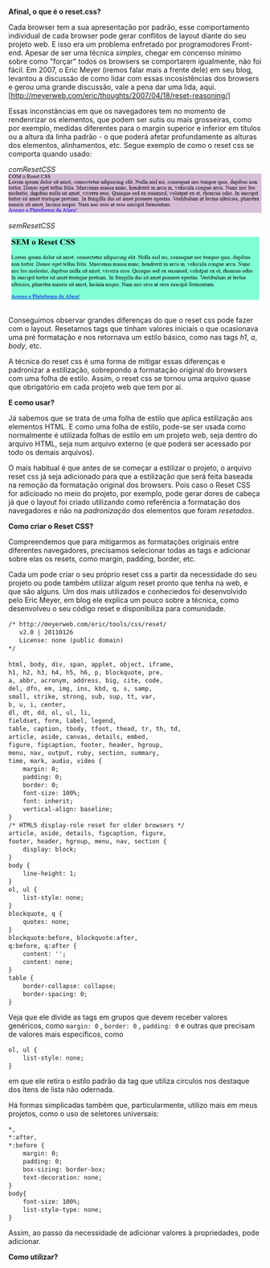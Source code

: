 **Afinal, o que é o reset.css?**

Cada browser tem a sua apresentação por padrão, esse comportamento individual de cada browser pode gerar conflitos de layout diante do seu projeto web. E isso era um problema enfretado por programodores Front-end. Apesar de ser uma técnica *simples*, chegar em concenso mínimo sobre como "forçar" todos os browsers se comportarem igualmente, não foi fácil. Em 2007, o Eric Meyer (iremos falar mais a frente dele) em seu blog, levantou a discussão de como lidar com essas incosistências dos browsers e gerou uma grande discussão, vale a pena dar uma lida, aqui. [http://meyerweb.com/eric/thoughts/2007/04/18/reset-reasoning/]

Essas inconstâncias em que os navegadores tem no momento de rendenrizar os elementos, que  podem ser sutis ou mais grosseiras, como por exemplo, medidas diferentes para o margin superior e inferior em títulos ou a altura da linha padrão - o que poderá afetar profundamente as alturas dos elementos, alinhamentos, etc. Segue exemplo de como o reset css se comporta quando usado:

*comResetCSS*
![comResetCSS](img/semReset.png)

*semResetCSS*
![semResetCSS](img/comReset.png)

Conseguimos observar grandes diferenças do que o reset css pode fazer com o layout. Resetamos tags que tinham valores iniciais o que ocasionava uma pré formatação e nos retornava um estilo básico, como nas tags *h1*, *a*, *body*, etc. 

A técnica do reset css é uma forma de mitigar essas diferenças e padronizar a estilização, sobrepondo a formatação original do browsers com uma folha de estilo. Assim, o reset css se tornou uma arquivo quase que obrigatório em cada projeto web que tem por aí.

**E como usar?**

Já sabemos que se trata de uma folha de estilo que aplica estilização aos elementos HTML. E como uma folha de estilo, pode-se ser usada como normalmente é utilizada folhas de estilo em um projeto web, seja dentro do arquivo HTML, seja num arquivo externo (e que poderá ser acessado por todo os demais arquivos).

O mais habitual é que antes de se começar a estilizar o projeto, o arquivo reset css já seja adicionado para que a estilização que será feita baseada na remoção da formatação original dos browsers. Pois caso o Reset CSS for adicioado no meio do projeto, por exemplo, pode gerar dores de cabeça já que o layout foi criado utilizando como referência a formatação dos navegadores e não na *padronização* dos elementos que foram *resetados*.

**Como criar o Reset CSS?**

Compreendemos que para mitigarmos as formatações originais entre diferentes navegadores, precisamos selecionar todas as tags e adicionar sobre elas os resets, como margin, padding, border, etc. 

Cada um pode criar o seu próprio reset css a partir da necessidade do seu projeto ou pode também utilizar algum reset pronto que tenha na web, e que são alguns. Um dos mais utilizados e conheciedos foi desenvolvido pelo Eric Meyer, em blog ele explica um pouco sobre a técnica, como desenvolveu o seu código reset e disponibiliza para comunidade.

```
/* http://meyerweb.com/eric/tools/css/reset/ 
   v2.0 | 20110126
   License: none (public domain)
*/

html, body, div, span, applet, object, iframe,
h1, h2, h3, h4, h5, h6, p, blockquote, pre,
a, abbr, acronym, address, big, cite, code,
del, dfn, em, img, ins, kbd, q, s, samp,
small, strike, strong, sub, sup, tt, var,
b, u, i, center,
dl, dt, dd, ol, ul, li,
fieldset, form, label, legend,
table, caption, tbody, tfoot, thead, tr, th, td,
article, aside, canvas, details, embed, 
figure, figcaption, footer, header, hgroup, 
menu, nav, output, ruby, section, summary,
time, mark, audio, video {
	margin: 0;
	padding: 0;
	border: 0;
	font-size: 100%;
	font: inherit;
	vertical-align: baseline;
}
/* HTML5 display-role reset for older browsers */
article, aside, details, figcaption, figure, 
footer, header, hgroup, menu, nav, section {
	display: block;
}
body {
	line-height: 1;
}
ol, ul {
	list-style: none;
}
blockquote, q {
	quotes: none;
}
blockquote:before, blockquote:after,
q:before, q:after {
	content: '';
	content: none;
}
table {
	border-collapse: collapse;
	border-spacing: 0;
}
```
Veja que ele divide as tags em grupos que devem receber valores genéricos, como `margin: 0` , `border: 0` , `padding: 0` e outras que precisam de valores mais específicos, como 
```
ol, ul {
	list-style: none;
}
```
em que ele retira o estilo padrão da tag que utiliza circulos nos destaque dos itens de lista não odernada.

Há formas simplicadas também que, particularmente, utilizo mais em meus projetos, como o uso de seletores universais:
```
*, 
*:after,
*:before {
	margin: 0;
	padding: 0;
	box-sizing: border-box;
    text-decoration: none;
}
body{
    font-size: 100%;
    list-style-type: none;
}
```
Assim, ao passo da necessidade de adicionar valores à propriedades, pode adicionar.

**Como utilizar?**